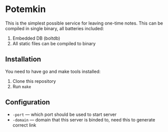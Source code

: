 # Potemkin

This is the simplest possible service for leaving one-time notes.
This can be compiled in single binary, all batteries included:

1. Embedded DB (boltdb)
2. All static files can be compiled to binary

## Installation

You need to have go and make tools installed:

1. Clone this repository
2. Run ```make```


## Configuration

- ```-port``` — which port should be used to start server
- ```-domain``` — domain that this server is binded to, need this to generate correct link

